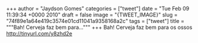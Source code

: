 
+++
author = "Jaydson Gomes"
categories = ["tweet"]
date = "Tue Feb 09 11:39:34 +0000 2010"
draft = false
image = "{TWEET_IMAGE}"
slug = "74f89e1a64e419c3574e01cd11041a9358168a2c"
tags = ["tweet"]
title = """Bah! Cerveja faz bem para..."""
+++
Bah! Cerveja faz bem para os ossos http://tinyurl.com/y8zhd2e
